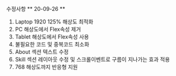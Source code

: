 수정사항 ** 20-09-26 **

1. Laptop 1920 125% 해상도 최적화
2. PC 해상도에서 Flex속성 제거
3. Tablet 해상도에서 Flex속성 사용
4. 불필요한 코드 및 중복코드 최소화
5. About 섹션 텍스트 수정
6. Skill 섹션 레이아웃 수정 및 스크롤이벤트로 구름이 지나가는 효과 적용
7. 768 해상도까지 반응형 지원
